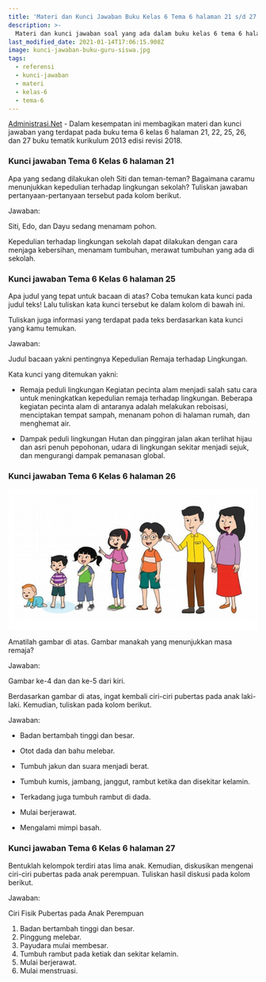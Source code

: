 ```yaml
---
title: 'Materi dan Kunci Jawaban Buku Kelas 6 Tema 6 halaman 21 s/d 27 '
description: >-
  Materi dan kunci jawaban soal yang ada dalam buku kelas 6 tema 6 halaman 21 sd 27 kurikulum 2013 edisi revisi 2018.
last_modified_date: 2021-01-14T17:06:15.908Z
image: kunci-jawaban-buku-guru-siswa.jpg
tags:
  - referensi
  - kunci-jawaban
  - materi
  - kelas-6
  - tema-6
---
```



[Administrasi.Net](https://administrasi.net "Administrasi.Net") - Dalam kesempatan ini membagikan materi dan kunci jawaban yang terdapat pada buku tema 6 kelas 6 halaman 21, 22, 25, 26, dan 27 buku tematik kurikulum 2013 edisi revisi 2018.

### Kunci jawaban Tema 6 Kelas 6 halaman 21

Apa yang sedang dilakukan oleh Siti dan teman-teman? Bagaimana caramu menunjukkan kepedulian terhadap lingkungan sekolah? Tuliskan jawaban pertanyaan-pertanyaan tersebut pada kolom berikut.

Jawaban:

Siti, Edo, dan Dayu sedang menamam pohon.

Kepedulian terhadap lingkungan sekolah dapat dilakukan dengan cara menjaga kebersihan, menamam tumbuhan, merawat tumbuhan yang ada di sekolah.


### Kunci jawaban Tema 6 Kelas 6 halaman 25

Apa judul yang tepat untuk bacaan di atas? Coba temukan kata kunci pada judul teks! Lalu tuliskan kata kunci tersebut ke dalam kolom di bawah ini.

Tuliskan juga informasi yang terdapat pada teks berdasarkan kata kunci yang kamu temukan.

Jawaban:

Judul bacaan yakni pentingnya Kepedulian Remaja terhadap Lingkungan.

Kata kunci yang ditemukan yakni:

- Remaja peduli lingkungan
Kegiatan pecinta alam menjadi salah satu cara untuk meningkatkan kepedulian remaja terhadap lingkungan. Beberapa kegiatan pecinta alam di antaranya adalah melakukan reboisasi, menciptakan tempat sampah, menanam pohon di halaman rumah, dan menghemat air.

- Dampak peduli lingkungan
Hutan dan pinggiran jalan akan terlihat hijau dan asri penuh pepohonan, udara di lingkungan sekitar menjadi sejuk, dan mengurangi dampak pemanasan global.

### Kunci jawaban Tema 6 Kelas 6 halaman 26

![Kunci jawaban halaman 26](/img/tangkap-layar-halaman-26-buku-tematik-kelas-6-tema-6.jpg "Kunci jawaban halaman 26")

Amatilah gambar di atas. Gambar manakah yang menunjukkan masa remaja?

Jawaban:

Gambar ke-4 dan dan ke-5 dari kiri.

Berdasarkan gambar di atas, ingat kembali ciri-ciri pubertas pada anak laki-laki. Kemudian, tuliskan pada kolom berikut.

Jawaban:

- Badan bertambah tinggi dan besar.

- Otot dada dan bahu melebar.

- Tumbuh jakun dan suara menjadi berat.

- Tumbuh kumis, jambang, janggut, rambut ketika dan disekitar kelamin.

- Terkadang juga tumbuh rambut di dada.

- Mulai berjerawat.

- Mengalami mimpi basah.


### Kunci jawaban Tema 6 Kelas 6 halaman 27

Bentuklah kelompok terdiri atas lima anak. Kemudian, diskusikan mengenai ciri-ciri pubertas pada anak perempuan. Tuliskan hasil diskusi pada kolom berikut.

Jawaban:

Ciri Fisik Pubertas pada Anak Perempuan

1. Badan bertambah tinggi dan besar.
2. Pinggung melebar.
3. Payudara mulai membesar.
4. Tumbuh rambut pada ketiak dan sekitar kelamin.
5. Mulai berjerawat.
6. Mulai menstruasi.

